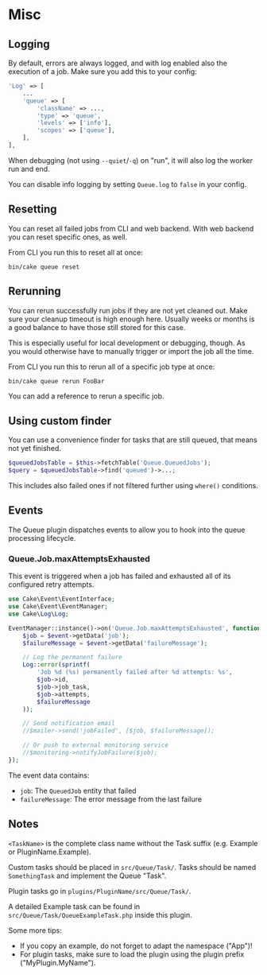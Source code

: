 # Misc

## Logging

By default, errors are always logged, and with log enabled also the execution of a job.
Make sure you add this to your config:
```php
'Log' => [
    ...
    'queue' => [
        'className' => ...,
        'type' => 'queue',
        'levels' => ['info'],
        'scopes' => ['queue'],
    ],
],
```

When debugging (not using `--quiet`/`-q`) on "run", it will also log the worker run and end.

You can disable info logging by setting `Queue.log` to `false` in your config.

## Resetting
You can reset all failed jobs from CLI and web backend.
With web backend you can reset specific ones, as well.

From CLI you run this to reset all at once:
```
bin/cake queue reset
```

## Rerunning
You can rerun successfully run jobs if they are not yet cleaned out. Make sure your cleanup timeout is high enough here.
Usually weeks or months is a good balance to have those still stored for this case.

This is especially useful for local development or debugging, though. As you would otherwise have to manually trigger or import the job all the time.

From CLI you run this to rerun all of a specific job type at once:
```
bin/cake queue rerun FooBar
```
You can add a reference to rerun a specific job.

## Using custom finder
You can use a convenience finder for tasks that are still queued, that means not yet finished.
```php
$queuedJobsTable = $this->fetchTable('Queue.QueuedJobs');
$query = $queuedJobsTable->find('queued')->...;
```
This includes also failed ones if not filtered further using `where()` conditions.

## Events
The Queue plugin dispatches events to allow you to hook into the queue processing lifecycle.

### Queue.Job.maxAttemptsExhausted
This event is triggered when a job has failed and exhausted all of its configured retry attempts.

```php
use Cake\Event\EventInterface;
use Cake\Event\EventManager;
use Cake\Log\Log;

EventManager::instance()->on('Queue.Job.maxAttemptsExhausted', function (EventInterface $event) {
    $job = $event->getData('job');
    $failureMessage = $event->getData('failureMessage');

    // Log the permanent failure
    Log::error(sprintf(
        'Job %d (%s) permanently failed after %d attempts: %s',
        $job->id,
        $job->job_task,
        $job->attempts,
        $failureMessage
    ));

    // Send notification email
    //$mailer->send('jobFailed', [$job, $failureMessage]);

    // Or push to external monitoring service
    //$monitoring->notifyJobFailure($job);
});
```

The event data contains:
- `job`: The `QueuedJob` entity that failed
- `failureMessage`: The error message from the last failure

## Notes

`<TaskName>` is the complete class name without the Task suffix (e.g. Example or PluginName.Example).

Custom tasks should be placed in `src/Queue/Task/`.
Tasks should be named `SomethingTask` and implement the Queue "Task".

Plugin tasks go in `plugins/PluginName/src/Queue/Task/`.

A detailed Example task can be found in `src/Queue/Task/QueueExampleTask.php` inside this plugin.

Some more tips:
- If you copy an example, do not forget to adapt the namespace ("App")!
- For plugin tasks, make sure to load the plugin using the plugin prefix ("MyPlugin.MyName").
